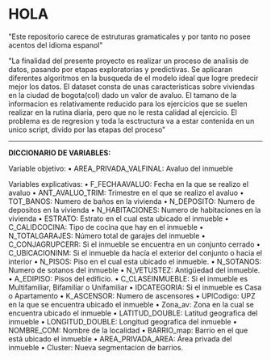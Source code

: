 # HOLA

"Este repositorio carece de estruturas gramaticales y por tanto no posee acentos del idioma espanol"

"La finalidad del presente proyecto es realizar un proceso de analisis de datos, pasando por etapas exploratorias y predictivas. Se aplicaran diferentes algoritmos en la busqueda de el modelo ideal que logre predecir mejor los datos. El dataset consta de unas caracteristicas sobre viviendas en la ciudad de bogota(col) dado un valor de avaluo. El tamano de la informacion es relativamente reducido para los  ejercicios que se suelen realizar en la rutina diaria, pero que no le resta calidad al ejercicio.
El problema es de regresion y toda la esctructura va a estar contenida en un unico script, divido por las etapas del proceso"


----------------------------------------------------------------

**DICCIONARIO DE VARIABLES:**

Variable objetivo:
•	AREA_PRIVADA_VALFINAL: Avaluo del inmueble

Variables explicativas:
•	F_FECHAAVALUO: Fecha en la que se realizo el avaluo
•	ANT_AVALUO_TRIM: Trimestre en el que se realizo el avaluo
•	TOT_BANOS: Numero de baños en la vivienda
•	N_DEPOSITO: Numero de depositos en la vivienda
•	N_HABITACIONES: Numero de habitaciones en la vivienda
•	ESTRATO: Estrato en el cual esta ubicado el inmueble
•	C_CALIDCOCINA: Tipo de cocina que hay en el inmueble
•	N_TOTALGARAJES: Número total de garajes del inmueble
•	C_CONJAGRUPCERR: Si el inmueble se encuentra en un conjunto cerrado
•	C_UBICACIONINM: Si el inmueble da hacía el exterior del conjunto o hacia el interior
•	N_PISOS: Piso en el cual esta ubicado el inmueble.
•	N_SOTANOS: Numero de sotanos del inmueble
•	N_VETUSTEZ: Antigüedad del inmueble.
•	A_EDIPISO: Pisos del edificio.
•	C_CLASEINMUEBLE: Si el inmueble es Multifamiliar, Bifamiliar o Unifamiliar
•	IDCATEGORIA: Si el inmueble es Casa o Apartamento
•	K_ASCENSOR: Numero de ascensores
•	UPlCodigo: UPZ en la que se encuentra ubicado el inmueble
•	Zona_av: Zona en la cual se encuentra ubicado el inmueble
•	LATITUD_DOUBLE: Latitud geografica del inmueble 
•	LONGITUD_DOUBLE: Longitud geografica del inmueble 
•	NOMBRE_COM: Nombre de la localidad
•	BARRIO_map: Barrio en el que está ubicado el inmueble
•	AREA_PRIVADA_AREA: Área privada del inmueble
•	Cluster: Nueva segmentacion de barrios.

